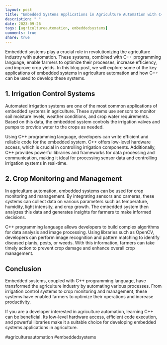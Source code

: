 ```yaml
---
layout: post
title: "Embedded Systems Applications in Agriculture Automation with C++"
description: " "
date: 2023-09-26
tags: [agricultureautomation, embeddedsystems]
comments: true
share: true
---
```


Embedded systems play a crucial role in revolutionizing the agriculture industry with automation. These systems, combined with C++ programming language, enable farmers to optimize their processes, increase efficiency, and improve crop yields. In this blog post, we will explore some of the key applications of embedded systems in agriculture automation and how C++ can be used to develop these systems.

## 1. Irrigation Control Systems

Automated irrigation systems are one of the most common applications of embedded systems in agriculture. These systems use sensors to monitor soil moisture levels, weather conditions, and crop water requirements. Based on this data, the embedded system controls the irrigation valves and pumps to provide water to the crops as needed.

Using C++ programming language, developers can write efficient and reliable code for the embedded system. C++ offers low-level hardware access, which is crucial in controlling irrigation components. Additionally, C++ provides powerful libraries and frameworks for data processing and communication, making it ideal for processing sensor data and controlling irrigation systems in real-time.

## 2. Crop Monitoring and Management

In agriculture automation, embedded systems can be used for crop monitoring and management. By integrating sensors and cameras, these systems can collect data on various parameters such as temperature, humidity, light intensity, and crop growth. The embedded system then analyzes this data and generates insights for farmers to make informed decisions.

C++ programming language allows developers to build complex algorithms for data analysis and image processing. Using libraries such as OpenCV, developers can perform image recognition and pattern matching to identify diseased plants, pests, or weeds. With this information, farmers can take timely action to prevent crop damage and enhance overall crop management.

## Conclusion

Embedded systems, coupled with C++ programming language, have transformed the agriculture industry by automating various processes. From irrigation control systems to crop monitoring and management, these systems have enabled farmers to optimize their operations and increase productivity.

If you are a developer interested in agriculture automation, learning C++ can be beneficial. Its low-level hardware access, efficient code execution, and powerful libraries make it a suitable choice for developing embedded systems applications in agriculture.

#agricultureautomation #embeddedsystems